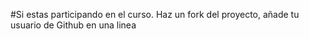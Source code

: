 #Si estas participando en el curso. Haz un fork del proyecto, añade tu usuario de Github en una linea
